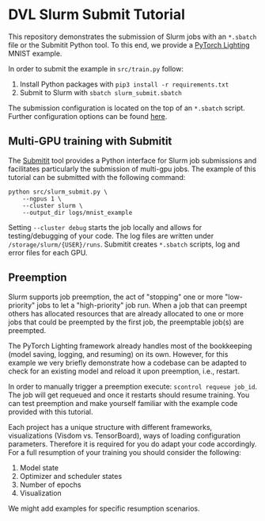 # DVL Slurm Submit Tutorial

This repository demonstrates the submission of Slurm jobs with an `*.sbatch` file or the Submitit Python tool. To this end, we provide a [PyTorch Lighting](https://github.com/PyTorchLightning/pytorch-lightning) MNIST example.

In order to submit the example in `src/train.py` follow:
1. Install Python packages with `pip3 install -r requirements.txt`
2. Submit to Slurm with `sbatch slurm_submit.sbatch`

The submission configuration is located on the top of an `*.sbatch` script. Further configuration options can be found [here](https://slurm.schedmd.com/sbatch.html).

## Multi-GPU training with Submitit

The [Submitit](https://github.com/facebookincubator/submitit) tool provides a Python interface for Slurm job submissions and facilitates particularly the submission of multi-gpu jobs. The example of this tutorial can be submitted with the following command:

```
python src/slurm_submit.py \
    --ngpus 1 \
    --cluster slurm \
    --output_dir logs/mnist_example
```

Setting `--cluster debug` starts the job locally and allows for testing/debugging of your code. The log files are written under `/storage/slurm/{USER}/runs`. Submitit creates `*.sbatch` scripts, log and error files for each GPU.

## Preemption

Slurm supports job preemption, the act of "stopping" one or more "low-priority" jobs to let a "high-priority" job run. When a job that can preempt others has allocated resources that are already allocated to one or more jobs that could be preempted by the first job, the preemptable job(s) are preempted.

The PyTorch Lighting framework already handles most of the bookkeeping (model saving, logging, and resuming) on its own. However, for this example we very briefly demonstrate how a codebase can be adapted to check for an existing model and reload it upon preemption, i.e., restart.

In order to manually trigger a preemption execute: `scontrol requeue job_id`. The job will get requeued and once it restarts should resume training. You can test preemption and make yourself familiar with the example code provided with this tutorial.

Each project has a unique structure with different frameworks, visualizations (Visdom vs. TensorBoard), ways of loading configuration parameters. Therefore it is required for you do adapt your code accordingly. For a full resumption of your training you should consider the following:

1. Model state
2. Optimizer and scheduler states
3. Number of epochs
4. Visualization

We might add examples for specific resumption scenarios.
